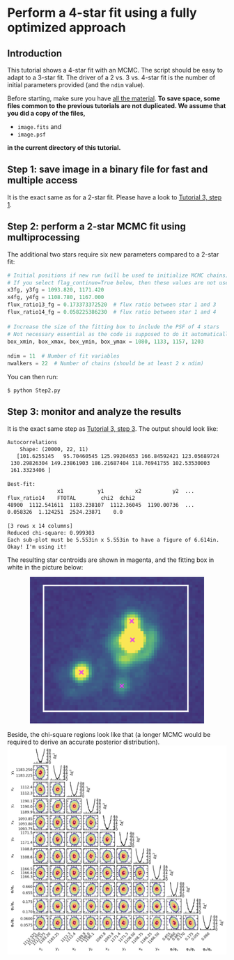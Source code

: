# Perform a 4-star fit using a fully optimized approach

## Introduction

This tutorial shows a 4-star fit with an MCMC. The script should be easy to adapt to a 3-star fit. The driver of a 2 vs. 3 vs. 4-star fit is the number of initial parameters provided (and the `ndim` value).

Before starting, make sure you have [all the material](https://github.com/clementranc/nstarwrap/tree/main/Tutorials/Tutorial_4). **To save space, some files common to the previous tutorials are not duplicated. We assume that you did a copy of the files,**

- `image.fits` and
- `image.psf`

**in the current directory of this tutorial.**

## Step 1: save image in a binary file for fast and multiple access

It is the exact same as for a 2-star fit. Please have a look to [Tutorial 3, step 1](https://github.com/clementranc/nstarwrap/blob/main/Tutorials/Tutorial_3/Instructions.md#step-1-save-image-in-a-binary-file-for-fast-and-multiple-access).

## Step 2: perform a 2-star MCMC fit using multiprocessing

The additional two stars require six new parameters compared to a 2-star fit:

```python
# Initial positions if new run (will be used to initialize MCMC chains)
# If you select flag_continue=True below, then these values are not used.
x3fg, y3fg = 1093.820, 1171.420
x4fg, y4fg = 1108.780, 1167.000
flux_ratio13_fg = 0.173373372520  # flux ratio between star 1 and 3
flux_ratio14_fg = 0.058225386230  # flux ratio between star 1 and 4

# Increase the size of the fitting box to include the PSF of 4 stars
# Not necessary essential as the code is supposed to do it automatically.
box_xmin, box_xmax, box_ymin, box_ymax = 1080, 1133, 1157, 1203

ndim = 11  # Number of fit variables
nwalkers = 22  # Number of chains (should be at least 2 x ndim)
```

You can then run:
```
$ python Step2.py
```

## Step 3: monitor and analyze the results

It is the exact same step as [Tutorial 3, step 3](https://github.com/clementranc/nstarwrap/blob/main/Tutorials/Tutorial_3/Instructions.md#step-3-monitor-and-analyze-the-results).
 The output should look like:
```
Autocorrelations
    Shape: (20000, 22, 11)
   [101.6255145   95.70460545 125.99204653 166.84592421 123.05689724
 130.29826304 149.23861903 186.21687404 118.76941755 102.53530003
 161.3323406 ]

Best-fit:
                x1           y1          x2          y2  ...  flux_ratio14    FTOTAL        chi2  dchi2
48900  1112.541611  1183.238107  1112.36045  1190.00736  ...      0.058326  1.124251  2524.23871    0.0

[3 rows x 14 columns]
Reduced chi-square: 0.999303
Each sub-plot must be 5.553in x 5.553in to have a figure of 6.614in. Okay! I'm using it!
```

The resulting star centroids are shown in magenta, and the fitting box in white in the picture below:
<p align="center">
<img src="illustrations/Centroids.png" alt="Star positions" width=400/><br>
</p>

Beside, the chi-square regions look like that (a longer MCMC would be required to derive an accurate posterior distribution).
<img src="illustrations/Chi-square_plot.png" alt="Correlation plots"/><br>







